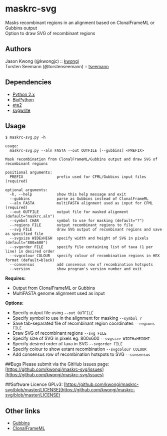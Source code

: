 # maskrc-svg
Masks recombinant regions in an alignment based on ClonalFrameML or Gubbins output  
Option to draw SVG of recombinant regions

## Authors
Jason Kwong (@kwongjc)  ::  [kwongj](https://github.com/kwongj)  
Torsten Seemann (@torstenseemann)  ::  [tseemann](https://github.com/tseemann)  

## Dependencies
* [Python 2.x](https://www.python.org/downloads/)
* [BioPython](http://biopython.org/wiki/Main_Page)
* [ete2](http://etetoolkit.org/)
* [svgwrite](https://pypi.python.org/pypi/svgwrite/)

## Usage
`$ maskrc-svg.py -h`  
```
usage: 
  maskrc-svg.py --aln FASTA --out OUTFILE [--gubbins] <PREFIX>

Mask recombination from ClonalFrameML/Gubbins output and draw SVG of recombinant regions

positional arguments:
  PREFIX               prefix used for CFML/Gubbins input files (required)

optional arguments:
  -h, --help           show this help message and exit
  --gubbins            parse as Gubbins instead of ClonalFrameML
  --aln FASTA          multiFASTA alignment used as input for CFML (required)
  --out OUTFILE        output file for masked alignment (default="maskrc.aln")
  --symbol CHAR        symbol to use for masking (default="?")
  --regions FILE       output recombinant regions to file
  --svg FILE           draw SVG output of recombinant regions and save as specified file
  --svgsize WIDExHIGH  specify width and height of SVG in pixels (default="800x600")
  --svgorder FILE      specify file containing list of taxa (1 per line) in desired order
  --svgcolour COLOUR   specify colour of recombination regions in HEX format (default=black)
  --consensus          add consensus row of recombination hotspots
  --version            show program's version number and exit
```

**Requires:**
* Output from ClonalFrameML or Gubbins
* MultiFASTA genome alignment used as input

**Options:**
* Specify output file using `--out OUTFILE`
* Specify symbol to use in the alignment for masking `--symbol ?`
* Save tab-separated file of recombinant region coordinates `--regions FILE`
* Draw SVG of recombinant regions `--svg FILE`
* Specify size of SVG in pixels eg. 800x600 `--svgsize WIDTHxHEIGHT`
* Specify desired order of taxa in SVG `--svgorder FILE`
* Specify colour to show extant recombination `--svgcolour COLOUR`
* Add consensus row of recombination hotspots to SVG `--consensus`

##Bugs
Please submit via the GitHub issues page: [https://github.com/kwongj/maskrc-svg/issues](https://github.com/kwongj/maskrc-svg/issues)  

##Software Licence
GPLv3: [https://github.com/kwongj/maskrc-svg/blob/master/LICENSE](https://github.com/kwongj/maskrc-svg/blob/master/LICENSE)

## Other links
* [Gubbins](https://github.com/sanger-pathogens/gubbins)
* [ClonalFrameML](https://github.com/xavierdidelot/clonalframeml)
